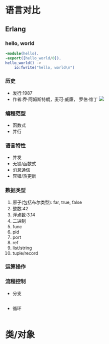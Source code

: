 # 语言对比

## Erlang

### hello, world
```erlang
-module(hello).
-export([hello_world/0]).
hello_world() ->
    io:fwrite("hello, world\n")
```

### 历史
* 发行:1987
* 作者:乔·阿姆斯特朗，麦可·威廉， 罗伯·维丁 ![](http://)

### 编程范型
* 函数式
* 并行

### 语言特性
* 并发
* 无锁/函数式
* 消息通信
* 容错/热更新


### 数据类型
1. 原子(包括布尔类型): far, true, false
2. 整数:42
3. 浮点数:3.14
4. 二进制
5. func
6. pid
7. port
8. ref
9. list/string
10. tuple/record

### 运算操作

### 流程控制
* 分支

```erlang

```
* 循环

```erlang

```

# 类/对象
